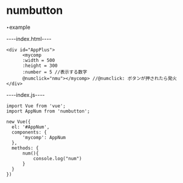 # numbutton
‣example

----index.html----
````
<div id="AppPlus">
      <mycomp
      :width = 500
      :height = 300
      :number = 5 //表示する数字
      @numclick="nmu"></mycomp> //@numclick: ボタンが押されたら発火
</div>
  ````
  
  ----index.js----
  ````
import Vue from 'vue';
import AppNum from 'numbutton';

new Vue({
    el: '#AppNum',
    components: {
        'mycomp': AppNum
    },
    methods: {
        num(){
            console.log("num")
        }
    }
})
````
